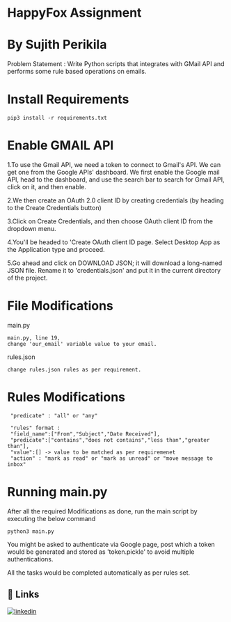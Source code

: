 
# HappyFox Assignment
# By Sujith Perikila

Problem Statement : Write Python scripts that integrates with GMail API and performs some rule based
operations on emails.

# Install Requirements
    pip3 install -r requirements.txt

# Enable GMAIL API
1.To use the Gmail API, we need a token to connect to Gmail's API. We can get one from the Google APIs' dashboard.
We first enable the Google mail API, head to the dashboard, and use the search bar to search for Gmail API, click on it, and then enable.

2.We then create an OAuth 2.0 client ID by creating credentials (by heading to the Create Credentials button)

3.Click on Create Credentials, and then choose OAuth client ID from the dropdown menu.

4.You'll be headed to 'Create OAuth client ID page. Select Desktop App as the Application type and proceed.

5.Go ahead and click on DOWNLOAD JSON; it will download a long-named JSON file. Rename it to 'credentials.json' and put it in the current directory of the project.

# File Modifications
main.py

    main.py, line 19, 
    change 'our_email' variable value to your email.
rules.json

    change rules.json rules as per requirement.

# Rules Modifications
     "predicate" : "all" or "any" 

     "rules" format : 
     "field_name":["From","Subject","Date Received"],   
     "predicate":["contains","does not contains","less than","greater than"],
     "value":[] -> value to be matched as per requiremenet
     "action" : "mark as read" or "mark as unread" or "move message to inbox"

# Running main.py
After all the required Modifications as done, run the main script by executing the below command
    
    python3 main.py 
You might be asked to authenticate via Google page, post which a token would be generated and stored as 'token.pickle' to avoid multiple authentications.

All the tasks would be completed automatically as per rules set.



## 🔗 Links

[![linkedin](https://img.shields.io/badge/linkedin-0A66C2?style=for-the-badge&logo=linkedin&logoColor=white)](https://www.linkedin.com/in/sujith-perikila-074699151/)



